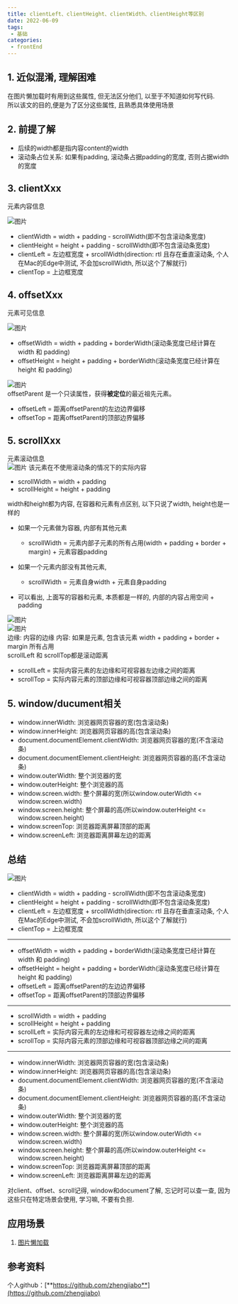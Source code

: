```yaml
---
title: clientLeft、clientHeight、clientWidth、clientHeight等区别
date: 2022-06-09
tags:
 - 基础
categories: 
 - frontEnd
---
```


## 1. 近似混淆, 理解困难
在图片懒加载时有用到这些属性, 但无法区分他们, 以至于不知道如何写代码.    
所以该文的目的,便是为了区分这些属性, 且熟悉具体使用场景


## 2. 前提了解
- 后续的width都是指内容content的width
- 滚动条占位关系: 如果有padding, 滚动条占据padding的宽度, 否则占据width的宽度

## 3. clientXxx
元素内容信息
 
![图片](./220609-1/220609-1-1.png 'clientXxx')
- clientWidth = width + padding - scrollWidth(即不包含滚动条宽度)
- clientHeight = height + padding - scrollWidth(即不包含滚动条宽度)
- clientLeft =  左边框宽度 + srcollWidth(direction: rtl 且存在垂直滚动条, 个人在Mac的Edge中测试, 不会加scrollWidth, 所以这个了解就行)
- clientTop = 上边框宽度
   

## 4. offsetXxx
元素可见信息

![图片](./220609-1/220609-1-2.png 'offsetXxx')

- offsetWidth = width + padding + borderWidth(滚动条宽度已经计算在width 和 padding)
- offsetHeight = height + padding + borderWidth(滚动条宽度已经计算在height 和 padding)


![图片](./220609-1/220609-1-3.png 'offsetXxx')    
offsetParent 是一个只读属性，获得**被定位**的最近祖先元素。    
- offsetLeft = 距离offsetParent的左边边界偏移
- offsetTop = 距离offsetParent的顶部边界偏移


## 5. scrollXxx
元素滚动信息    
![图片](./220609-1/220609-1-4.png 'ScrollXxx')
该元素在不使用滚动条的情况下的实际内容
- scrollWidth = width + padding
- scrollHeight = height + padding     

width和height都为内容, 在容器和元素有点区别, 以下只说了width, height也是一样的    
- 如果一个元素做为容器, 内部有其他元素     
    - scrollWidth = 元素内部子元素的所有占用(width + padding + border + margin) + 元素容器padding      

- 如果一个元素内部没有其他元素, 
    - scrollWidth = 元素自身width + 元素自身padding
- 可以看出, 上面写的容器和元素, 本质都是一样的, 内部的内容占用空间 + padding

![图片](./220609-1/220609-1-5.png 'ScrollXxx')    
![图片](./220609-1/220609-1-6.png 'ScrollXxx')    
边缘: 内容的边缘    内容: 如果是元素, 包含该元素 width + padding + border + margin 所有占用     
scrollLeft 和 scrollTop都是滚动距离
- scrollLeft = 实际内容元素的左边缘和可视容器左边缘之间的距离
- scrollTop = 实际内容元素的顶部边缘和可视容器顶部边缘之间的距离


## 5. window/ducument相关
- window.innerWidth:    浏览器网页容器的宽(包含滚动条)
- window.innerHeight:   浏览器网页容器的高(包含滚动条)
- document.documentElement.clientWidth: 浏览器网页容器的宽(不含滚动条)
- document.documentElement.clientHeight: 浏览器网页容器的高(不含滚动条)    
- window.outerWidth:    整个浏览器的宽
- window.outerHeight:   整个浏览器的高
- window.screen.width:    整个屏幕的宽(所以window.outerWidth <= window.screen.width)
- window.screen.height:   整个屏幕的高(所以window.outerHeight <= window.screen.height)
- window.screenTop: 浏览器距离屏幕顶部的距离
- window.screenLeft: 浏览器距离屏幕左边的距离
## 总结
![图片](./220609-1/220609-1-7.png '总结')    
- clientWidth = width + padding - scrollWidth(即不包含滚动条宽度)
- clientHeight = height + padding - scrollWidth(即不包含滚动条宽度)
- clientLeft =  左边框宽度 + srcollWidth(direction: rtl 且存在垂直滚动条, 个人在Mac的Edge中测试, 不会加scrollWidth, 所以这个了解就行)
- clientTop = 上边框宽度

---

- offsetWidth = width + padding + borderWidth(滚动条宽度已经计算在width 和 padding)
- offsetHeight = height + padding + borderWidth(滚动条宽度已经计算在height 和 padding)
- offsetLeft = 距离offsetParent的左边边界偏移
- offsetTop = 距离offsetParent的顶部边界偏移

---

- scrollWidth = width + padding
- scrollHeight = height + padding
- scrollLeft = 实际内容元素的左边缘和可视容器左边缘之间的距离
- scrollTop = 实际内容元素的顶部边缘和可视容器顶部边缘之间的距离

---

- window.innerWidth:    浏览器网页容器的宽(包含滚动条)
- window.innerHeight:   浏览器网页容器的高(包含滚动条)
- document.documentElement.clientWidth: 浏览器网页容器的宽(不含滚动条)
- document.documentElement.clientHeight: 浏览器网页容器的高(不含滚动条)    
- window.outerWidth:    整个浏览器的宽
- window.outerHeight:   整个浏览器的高
- window.screen.width:    整个屏幕的宽(所以window.outerWidth <= window.screen.width)
- window.screen.height:   整个屏幕的高(所以window.outerHeight <= window.screen.height)
- window.screenTop: 浏览器距离屏幕顶部的距离
- window.screenLeft: 浏览器距离屏幕左边的距离     

对client、offset、scroll记得, window和document了解, 忘记时可以查一查, 因为这些只在特定场景会使用, 学习嘛, 不要有负担.
## 应用场景
1. [图片懒加载](/views/frontEnd/2022/220609.html) 





## 参考资料




个人github：[**https://github.com/zhengjiabo**](https://github.com/zhengjiabo) 